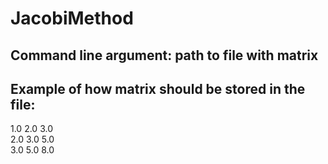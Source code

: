 # JacobiMethod

## Command line argument: path to file with matrix

## Example of how matrix should be stored in the file:
1.0 2.0 3.0  
2.0 3.0 5.0  
3.0 5.0 8.0